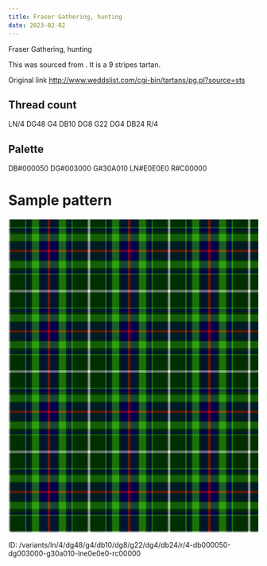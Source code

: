 ```yaml
---
title: Fraser Gathering, hunting
date: 2023-02-02
---
```

Fraser Gathering, hunting

This was sourced from <no value>.  It is a 9 stripes tartan.

Original link http://www.weddslist.com/cgi-bin/tartans/pg.pl?source=sts

## Thread count
LN/4 DG48 G4 DB10 DG8 G22 DG4 DB24 R/4

## Palette
DB#000050 DG#003000 G#30A010 LN#E0E0E0 R#C00000

# Sample pattern

![Tartan detail](tartan.png "LN/4 DG48 G4 DB10 DG8 G22 DG4 DB24 R/4 tartan")

ID: /variants/ln/4/dg48/g4/db10/dg8/g22/dg4/db24/r/4-db000050-dg003000-g30a010-lne0e0e0-rc00000